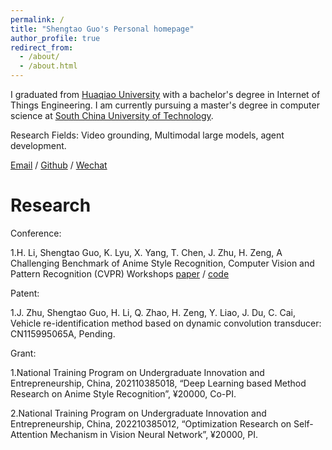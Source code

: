 ```yaml
---
permalink: /
title: "Shengtao Guo's Personal homepage"
author_profile: true
redirect_from: 
  - /about/
  - /about.html
---
```


I graduated from [Huaqiao University](https://www.hqu.edu.cn/) with a bachelor's degree in Internet of Things Engineering. 
I am currently pursuing a master's degree in computer science at [South China University of Technology](https://www.scut.edu.cn/new/).

Research Fields: Video grounding, Multimodal large models, agent development.

[Email](mailto:csshengtao_guo@mail.scut.edu.cn) / [Github](https://github.com/Gsssst) / [Wechat](../images/wechat.jpg)

Research
======
Conference:
 
1.H. Li, Shengtao Guo, K. Lyu, X. Yang, T. Chen, J. Zhu, H. Zeng, A Challenging Benchmark of Anime Style Recognition, Computer Vision and Pattern Recognition (CVPR) Workshops         [paper](../assets/paper.pdf) / [code](https://github.com/nkjcqvcpi/ASR) 

Patent:

1.J. Zhu, Shengtao Guo, H. Li, Q. Zhao, H. Zeng, Y. Liao, J. Du, C. Cai, Vehicle re-identification method based on dynamic convolution transducer: CN115995065A, Pending.

Grant:

1.National Training Program on Undergraduate Innovation and Entrepreneurship, China, 202110385018, “Deep Learning based Method Research on Anime Style Recognition”, ¥20000, Co-PI.

2.National Training Program on Undergraduate Innovation and Entrepreneurship, China, 202210385012, “Optimization Research on Self-Attention Mechanism in Vision Neural Network”, ¥20000, PI.
